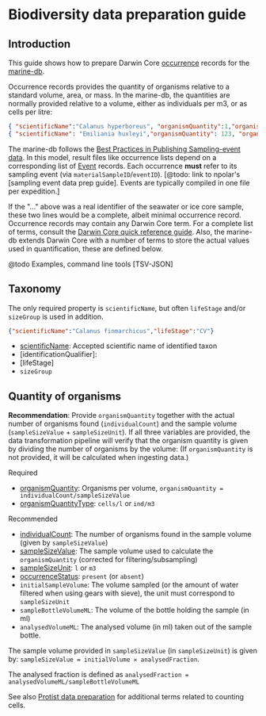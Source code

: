 # Biodiversity data preparation guide

## Introduction
This guide shows how to prepare Darwin Core [occurrence](http://rs.tdwg.org/dwc/terms/#occurrence) records for the [marine-db](https://doi.org/10.21334/marine-db).

Occurrence records provides the quantity of organisms relative to a standard volume, area, or mass.
In the marine-db, the quantities are normally provided relative to a volume, either as individuals per m3, or as cells per litre:

```json
{ "scientificName":"Calanus hyperboreus", "organismQuantity":1,"organismQuantityType":"ind/m3", "materialSampleID": "…"}
{ "scientificName": "Emiliania huxleyi","organismQuantity": 123, "organismQuantityType": "cells/l", "materialSampleID": "…"}
```

The marine-db follows the [Best Practices in Publishing Sampling-event data](https://github.com/gbif/ipt/wiki/BestPracticesSamplingEventData).
In this model, result files like occurrence lists depend on a corresponding list of [Event](http://rs.tdwg.org/dwc/terms/#event) records.
Each occurrence **must** refer to its sampling event (via `materialSampleID`/`eventID`).
[@todo: link to npolar's [sampling event data prep guide]. Events are typically compiled in one file per expedition.]

If the "…" above was a real identifier of the seawater or ice core sample, these two lines would be a complete, albeit minimal occurrence record.
Occurrence records may contain any Darwin Core term. For a complete list of terms, consult the [Darwin Core quick reference guide](https://dwc.tdwg.org/terms/).
Also, the marine-db extends Darwin Core with a number of terms to store the actual values used in quantification, these are defined below.

@todo Examples, command line tools [TSV-JSON]

## Taxonomy
The only required property is `scientificName`, but often `lifeStage` and/or `sizeGroup` is used in addition.

```json
{"scientificName":"Calanus finmarchicus","lifeStage":"CV"}
```

* [scientificName](http://rs.tdwg.org/dwc/terms/scientificName): Accepted scientific name of identified taxon
* [identificationQualifier]:
* [lifeStage]
* `sizeGroup`

## Quantity of organisms

**Recommendation**: Provide `organismQuantity` together with the actual number of organisms found (`individualCount`) and the sample volume (`sampleSizeValue` + `sampleSizeUnit`).
If all three variables are provided, the data transformation pipeline will verify that the organism quantity is given by dividing the number of organisms by the volume:
(If `organismQuantity` is not provided, it will be calculated when ingesting data.)

Required
* [organismQuantity](http://rs.tdwg.org/dwc/terms/organismQuantity): Organisms per volume, `organismQuantity = individualCount/sampleSizeValue`
* [organismQuantityType](http://rs.tdwg.org/dwc/terms/organismQuantityType): `cells/l` or `ind/m3`

Recommended
* [individualCount](http://rs.tdwg.org/dwc/terms/individualCount): The number of organisms found in the sample volume (given by `sampleSizeValue`)
* [sampleSizeValue](http://rs.tdwg.org/dwc/terms/sampleSizeValue): The sample volume used to calculate the `organismQuantity` (corrected for filtering/subsampling)
* [sampleSizeUnit](http://rs.tdwg.org/dwc/terms/sampleSizeUnit): `l` or `m3`
* [occurrenceStatus](http://rs.tdwg.org/dwc/terms/occurrenceStatus): `present` (or `absent`)
* `initialSampleVolume`: The volume sampled (or the amount of water filtered when using gears with sieve), the unit must correspond to `sampleSizeUnit`
* `sampleBottleVolumeML`: The volume of the bottle holding the sample (in ml)
* `analysedVolumeML`: The analysed volume (in ml) taken out of the sample bottle.

The sample volume provided in `sampleSizeValue` (in `sampleSizeUnit`) is given by:
`sampleSizeValue = initialVolume ✕ analysedFraction`.

The analysed fraction is defined as
`analysedFraction = analysedVolumeML/sampleBottleVolumeML`

See also [Protist data preparation](protist.md) for additional terms related to counting cells.
